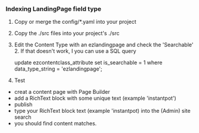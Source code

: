 ### Indexing LandingPage field type

1. Copy or merge the config/*.yaml into your project
1. Copy the ./src files into your project's ./src
1. Edit the Content Type with an ezlandingpage and check the 'Searchable'
    2. If that doesn't work, I you can use a SQL query

   update ezcontentclass_attribute set is_searchable = 1 where data_type_string = 'ezlandingpage';

1. Test

* creat a content page with Page Builder
* add a RichText block with some unique text (example 'instantpot')
* publish
* type your RichText block text (example 'instantpot) into the (Admin) site search
* you should find content matches.